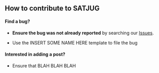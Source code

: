 ## How to contribute to SATJUG

#### **Find a bug?**

* **Ensure the bug was not already reported** by searching our [Issues](https://github.com/satjug/satjug.github.io/issues).

* Use the INSERT SOME NAME HERE template to file the bug


#### **Interested in adding a post?**

* Ensure that BLAH BLAH BLAH
